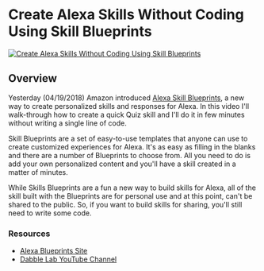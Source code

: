 # Create Alexa Skills Without Coding Using Skill Blueprints

[![Create Alexa Skills Without Coding Using Skill Blueprints](http://img.youtube.com/vi/Fuwgy98LZdA/0.jpg)](http://www.youtube.com/watch?v=Fuwgy98LZdA)

## Overview
Yesterday (04/19/2018) Amazon introduced [Alexa Skill Blueprints](https://blueprints.amazon.com/), a new way to create personalized skills and responses for Alexa. In this video I'll walk-through how to create a quick Quiz skill and I'll do it in few minutes without writing a single line of code.

Skill Blueprints are a set of easy-to-use templates that anyone can use to create customized experiences for Alexa. It's as easy as filling in the blanks and there are a number of Blueprints to choose from. All you need to do is add your own personalized content and you'll have a skill created in a matter of minutes.

While Skills Blueprints are a fun a new way to build skills for Alexa, all of the skill built with the Blueprints are for personal use and at this point, can't be shared to the public. So, if you want to build skills for sharing, you'll still need to write some code. 

### Resources
- [Alexa Blueprints Site](https://blueprints.amazon.com/)
- [Dabble Lab YouTube Channel](http://youtube.com/dabblelab)